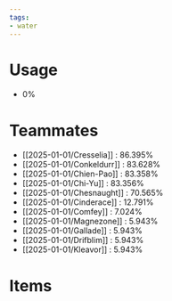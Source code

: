 ```yaml
---
tags:
- water
---
```

# Usage
- 0%
# Teammates
- [[2025-01-01/Cresselia]] : 86.395%
- [[2025-01-01/Conkeldurr]] : 83.628%
- [[2025-01-01/Chien-Pao]] : 83.358%
- [[2025-01-01/Chi-Yu]] : 83.356%
- [[2025-01-01/Chesnaught]] : 70.565%
- [[2025-01-01/Cinderace]] : 12.791%
- [[2025-01-01/Comfey]] : 7.024%
- [[2025-01-01/Magnezone]] : 5.943%
- [[2025-01-01/Gallade]] : 5.943%
- [[2025-01-01/Drifblim]] : 5.943%
- [[2025-01-01/Kleavor]] : 5.943%
# Items